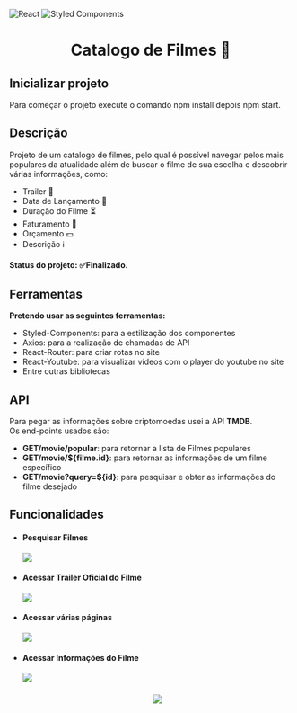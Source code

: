 ![React](https://img.shields.io/badge/react-%2320232a.svg?style=for-the-badge&logo=react&logoColor=%2361DAFB)
![Styled Components](https://img.shields.io/badge/styled--components-DB7093?style=for-the-badge&logo=styled-components&logoColor=white)
# <p align="center">Catalogo de Filmes 🎥</p>

<h2>Inicializar projeto</h2> Para começar o projeto execute o comando npm install depois npm start.
<h2>Descrição</h2> Projeto de um catalogo de filmes, pelo qual é possível navegar pelos mais populares da atualidade além de buscar o
filme de sua escolha e descobrir várias informações, como:
<ul>
  <li>Trailer 🎥</li>
  <li>Data de Lançamento 📅</li>
  <li>Duração do Filme ⏳</li>
  <li>Faturamento 🤑</li>
  <li>Orçamento 💵</li>
  <li>Descrição ℹ️</li>
</ul>
<h4>Status do projeto: ✅Finalizado.</h4>

## Ferramentas
<p><strong>Pretendo usar as seguintes ferramentas:</strong></p>
<ul>
  <li>Styled-Components: para a estilização dos componentes</li>
  <li>Axios: para a realização de chamadas de API</li>
  <li>React-Router: para criar rotas no site</li>
  <li>React-Youtube: para visualizar vídeos com o player do youtube no site</li>
  <li>Entre outras bibliotecas</li>
</ul>

## API
<p>Para pegar as informações sobre criptomoedas usei a API <strong>TMDB</strong>.<br>
Os end-points usados são:</p>
<ul>
  <li><strong>GET/movie/popular</strong>: para retornar a lista de Filmes populares</li>
  <li><strong>GET/movie/${filme.id}</strong>: para retornar as informações de um filme específico</li>
  <li><strong>GET/movie?query=${id}</strong>: para pesquisar e obter as informações do filme desejado</li>
</ul>

## Funcionalidades

<ul>
  <li>
    <h4>Pesquisar Filmes</h4>
    <img src="https://media.giphy.com/media/v1.Y2lkPTc5MGI3NjExc3hic3ZtdzMxZGJid3d5b2FiZ3pweHhnMWdxd2FnN2puZnRoeHNmOCZlcD12MV9pbnRlcm5hbF9naWZfYnlfaWQmY3Q9Zw/1DYXANRSrBwNHoVJEP/giphy.gif">
  </li>
  <li>
    <h4>Acessar Trailer Oficial do Filme</h4>
    <img src="https://media.giphy.com/media/v1.Y2lkPTc5MGI3NjExczFua2U0ZXhybjJndTVoNmZwenJ3bW15N2Q5bmg4MmEzcDR0dXR6cSZlcD12MV9pbnRlcm5hbF9naWZfYnlfaWQmY3Q9Zw/Cr7l93EGwAiUc0OimY/giphy.gif">
  </li>
  <li>
    <h4>Acessar várias páginas</h4>
    <img src="https://media.giphy.com/media/v1.Y2lkPTc5MGI3NjExajU5aTZzMTBwMGV6ZmdhMXg2Y2VpMmZ2YWo4em0zMGxtemd4bWJsZyZlcD12MV9pbnRlcm5hbF9naWZfYnlfaWQmY3Q9Zw/aBjSzQYiKXnyU41sws/giphy.gif">
  </li>
  <li>
    <h4>Acessar Informações do Filme</h4>
    <img src="https://media.giphy.com/media/v1.Y2lkPTc5MGI3NjExNHhzdGwzYzhsdTd3Ym5nOXU5MGtrdmFzaXA1eHYwdXR0d2xsaXpheSZlcD12MV9pbnRlcm5hbF9naWZfYnlfaWQmY3Q9Zw/36pc6U1a1CK9ldz0BX/giphy.gif">
  </li>
  <h3 align="center">
      <a href="https://arthurpanzera13.github.io/CatalogoDeFilmes/">
        <img  src="https://img.shields.io/badge/-ACCESS%20THE%20PROJECT-191627?&style=for-the-badge&logoColor=D9A404" />
      </a>
</h3>
</ul>
